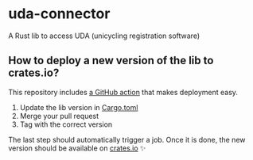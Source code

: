 # uda-connector
A Rust lib to access UDA (unicycling registration software)

## How to deploy a new version of the lib to crates.io?

This repository includes [a GitHub action](.github/workflows/publish.yml) that makes deployment easy.
1. Update the lib version in [Cargo.toml](Cargo.toml)
2. Merge your pull request
3. Tag with the correct version

The last step should automatically trigger a job. Once it is done, the new version should be available on [crates.io](https://crates.io/crates/uda-connector) ✨